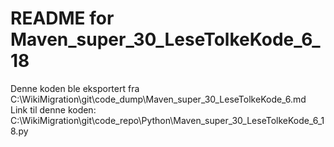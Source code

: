 # README for Maven_super_30_LeseTolkeKode_6_18
Denne koden ble eksportert fra C:\WikiMigration\git\code_dump\Maven_super_30_LeseTolkeKode_6.md
Link til denne koden: C:\WikiMigration\git\code_repo\Python\Maven_super_30_LeseTolkeKode_6_18.py
